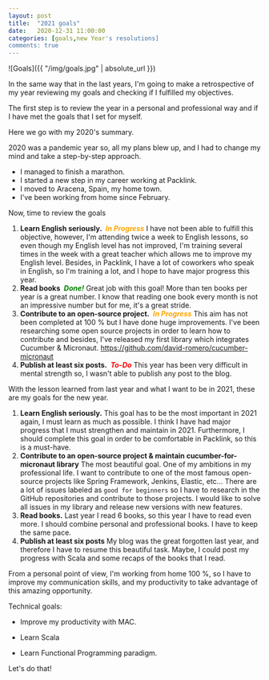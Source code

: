 ```yaml
---
layout: post
title:  "2021 goals"
date:   2020-12-31 11:00:00
categories: [goals,new Year's resolutions]
comments: true
---
```


![Goals]({{ "/img/goals.jpg" | absolute_url }})

In the same way that in the last years,  I'm going to make a retrospective of my year reviewing my goals and checking if I fulfilled my objectives. 

The first step is to review the year in a personal and professional way and if I have met the goals that I set for myself.

Here we go with my 2020's summary.

2020 was a pandemic year so, all my plans blew up, and I had to change my mind and take a step-by-step approach. 

- I managed to finish a marathon. <i class="fa fa-trophy" style="font-weight: bold;">&nbsp;</i>
- I started a new step in my career working at Packlink.
- I moved to Aracena, Spain, my home town.
- I've been working from home since February.

Now, time to review the goals

1. **Learn English seriously.** <i class="fa fa-warning" aria-hidden="true" title="In Progress" style="color: orange;font-weight: bold;">&nbsp;In Progress</i> I have not been able to fulfill this objective, however, I'm attending twice a week to English lessons, so even though my English level has not improved, I'm training several times in the week with a great teacher which allows me to improve my English level. Besides, in Packlink, I have a lot of coworkers who speak in English, so I'm training a lot, and I hope to have major progress this year. 
2. **Read books** <i class="fa fa-check" aria-hidden="true" title="Done" style="color: green;font-weight: bold;">&nbsp;Done!</i> Great job with this goal! More than ten books per year is a great number. I know that reading one book every month is not an impressive number but for me, it's a great stride.
3. **Contribute to an open-source project.** <i class="fa fa-warning" aria-hidden="true" title="In Progress" style="color: orange;font-weight: bold;">&nbsp;In Progress</i>  This aim has not been completed at 100 % but I have done huge improvements. I've been researching some open source projects in order to learn how to contribute and besides, I've released my first library which integrates Cucumber & Micronaut. https://github.com/david-romero/cucumber-micronaut
4. **Publish at least six posts.** <i class="fa fa-times" aria-hidden="true" title="Failure" style="color: red;font-weight: bold;">&nbsp;To-Do</i> This year has been very difficult in mental strength so, I wasn't able to publish any post to the blog.

With the lesson learned from last year and what I want to be in 2021, these are my goals for the new year.

1. **Learn English seriously.** This goal has to be the most important in 2021 again, I must learn as much as possible. I think I have had major progress that I must strengthen and maintain in 2021. Furthermore, I should complete this goal in order to be comfortable in Packlink, so this is a must-have.
2. **Contribute to an open-source project & maintain cucumber-for-micronaut library** The most beautiful goal. One of my ambitions in my professional life. I want to contribute to one of the most famous open-source projects like Spring Framework, Jenkins, Elastic, etc... There are a lot of issues labeled as `good for beginners` so I have to research in the GitHub repositories and contribute to those projects. I would like to solve all issues in my library and release new versions with new features.
3. **Read books.** Last year I read 6 books, so this year I have to read even more. I should combine personal and professional books. I have to keep the same pace.
4. **Publish at least six posts** My blog was the great forgotten last year, and therefore I have to resume this beautiful task. Maybe, I could post my progress with Scala and some recaps of the books that I read.

From a personal point of view, I'm working from home 100 %, so I have to improve my communication skills, and my productivity to take advantage of this amazing opportunity. 

Technical goals:

- Improve my productivity with MAC.

- Learn Scala

- Learn Functional Programming paradigm.

Let's do that!  <i class="fa fa-smile-o" aria-hidden="true"></i>